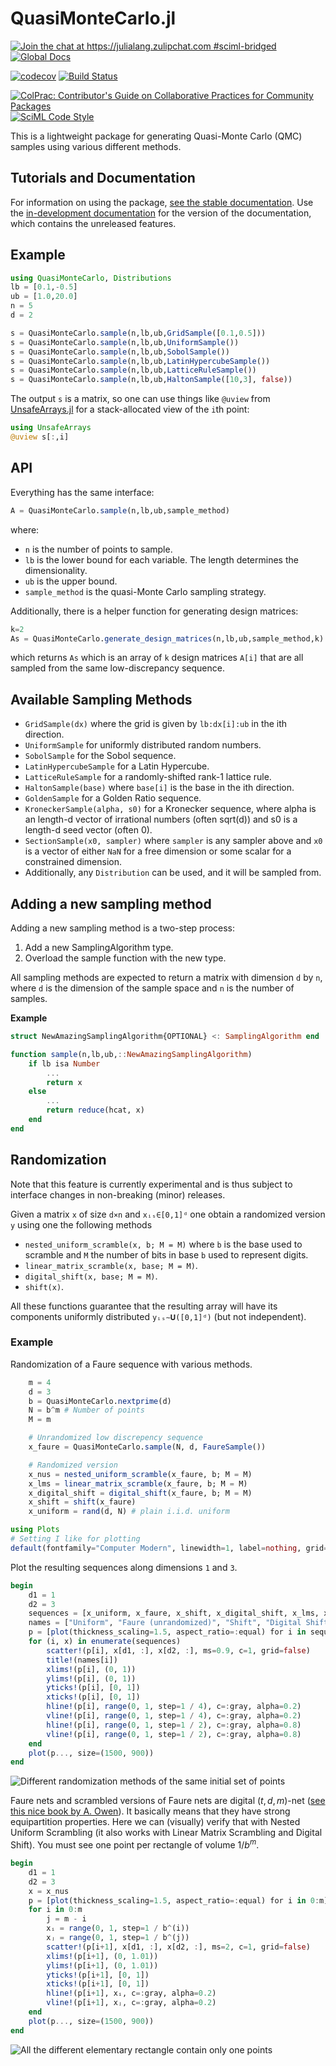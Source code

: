 # QuasiMonteCarlo.jl

[![Join the chat at https://julialang.zulipchat.com #sciml-bridged](https://img.shields.io/static/v1?label=Zulip&message=chat&color=9558b2&labelColor=389826)](https://julialang.zulipchat.com/#narrow/stream/279055-sciml-bridged)
[![Global Docs](https://img.shields.io/badge/docs-SciML-blue.svg)](https://docs.sciml.ai/QuasiMonteCarlo/stable/)

[![codecov](https://codecov.io/gh/SciML/QuasiMonteCarlo.jl/branch/master/graph/badge.svg)](https://codecov.io/gh/SciML/QuasiMonteCarlo.jl)
[![Build Status](https://github.com/SciML/QuasiMonteCarlo.jl/workflows/CI/badge.svg)](https://github.com/SciML/QuasiMonteCarlo.jl/actions?query=workflow%3ACI)

[![ColPrac: Contributor's Guide on Collaborative Practices for Community Packages](https://img.shields.io/badge/ColPrac-Contributor's%20Guide-blueviolet)](https://github.com/SciML/ColPrac)
[![SciML Code Style](https://img.shields.io/static/v1?label=code%20style&message=SciML&color=9558b2&labelColor=389826)](https://github.com/SciML/SciMLStyle)

This is a lightweight package for generating Quasi-Monte Carlo (QMC) samples
using various different methods.

## Tutorials and Documentation

For information on using the package,
[see the stable documentation](https://docs.sciml.ai/QuasiMonteCarlo/stable/). Use the
[in-development documentation](https://docs.sciml.ai/QuasiMonteCarlo/dev/) for the version of
the documentation, which contains the unreleased features.

## Example

```julia
using QuasiMonteCarlo, Distributions
lb = [0.1,-0.5]
ub = [1.0,20.0]
n = 5
d = 2

s = QuasiMonteCarlo.sample(n,lb,ub,GridSample([0.1,0.5]))
s = QuasiMonteCarlo.sample(n,lb,ub,UniformSample())
s = QuasiMonteCarlo.sample(n,lb,ub,SobolSample())
s = QuasiMonteCarlo.sample(n,lb,ub,LatinHypercubeSample())
s = QuasiMonteCarlo.sample(n,lb,ub,LatticeRuleSample())
s = QuasiMonteCarlo.sample(n,lb,ub,HaltonSample([10,3], false))
```

The output `s` is a matrix, so one can use things like `@uview` from
[UnsafeArrays.jl](https://github.com/oschulz/UnsafeArrays.jl) for a stack-allocated
view of the `i`th point:

```julia
using UnsafeArrays
@uview s[:,i]
```

## API

Everything has the same interface:

```julia
A = QuasiMonteCarlo.sample(n,lb,ub,sample_method)
```

where:

- `n` is the number of points to sample.
- `lb` is the lower bound for each variable. The length determines the dimensionality.
- `ub` is the upper bound.
- `sample_method` is the quasi-Monte Carlo sampling strategy.

Additionally, there is a helper function for generating design matrices:

```julia
k=2
As = QuasiMonteCarlo.generate_design_matrices(n,lb,ub,sample_method,k)
```

which returns `As` which is an array of `k` design matrices `A[i]` that are
all sampled from the same low-discrepancy sequence.

## Available Sampling Methods

* `GridSample(dx)` where the grid is given by `lb:dx[i]:ub` in the ith direction.
* `UniformSample` for uniformly distributed random numbers.
* `SobolSample` for the Sobol sequence.
* `LatinHypercubeSample` for a Latin Hypercube.
* `LatticeRuleSample` for a randomly-shifted rank-1 lattice rule.
* `HaltonSample(base)` where `base[i]` is the base in the ith direction.
* `GoldenSample` for a Golden Ratio sequence.
* `KroneckerSample(alpha, s0)` for a Kronecker sequence, where alpha is an length-d vector of irrational numbers (often sqrt(d)) and s0 is a length-d seed vector (often 0).
* `SectionSample(x0, sampler)` where `sampler` is any sampler above and `x0` is a vector of either `NaN` for a free dimension or some scalar for a constrained dimension.
* Additionally, any `Distribution` can be used, and it will be sampled from.

## Adding a new sampling method

Adding a new sampling method is a two-step process:

1. Add a new SamplingAlgorithm type.
2. Overload the sample function with the new type.

All sampling methods are expected to return a matrix with dimension `d` by `n`, where `d` is the dimension of the sample space and `n` is the number of samples.

**Example**

```julia
struct NewAmazingSamplingAlgorithm{OPTIONAL} <: SamplingAlgorithm end

function sample(n,lb,ub,::NewAmazingSamplingAlgorithm)
    if lb isa Number
        ...
        return x
    else
        ...
        return reduce(hcat, x)
    end
end
```

## Randomization

Note that this feature is currently experimental and is thus subject to interface changes in
non-breaking (minor) releases.

Given a matrix `x` of size `d×n` and `xᵢₛ∈[0,1]ᵈ` one obtain a randomized version `y` using one the following methods
* `nested_uniform_scramble(x, b; M = M)` where `b` is the base used to scramble and `M` the number of bits in base `b` used to represent digits.
* `linear_matrix_scramble(x, base; M = M)`.
* `digital_shift(x, base; M = M)`.
* `shift(x)`.

All these functions guarantee that the resulting array will have its components uniformly distributed `yᵢₛ∼𝐔([0,1]ᵈ)` (but not independent).

### Example 

Randomization of a Faure sequence with various methods.

```julia
    m = 4
    d = 3
    b = QuasiMonteCarlo.nextprime(d)
    N = b^m # Number of points
    M = m

    # Unrandomized low discrepency sequence
    x_faure = QuasiMonteCarlo.sample(N, d, FaureSample())

    # Randomized version
    x_nus = nested_uniform_scramble(x_faure, b; M = M)
    x_lms = linear_matrix_scramble(x_faure, b; M = M)
    x_digital_shift = digital_shift(x_faure, b; M = M)
    x_shift = shift(x_faure)
    x_uniform = rand(d, N) # plain i.i.d. uniform
```

```julia
using Plots
# Setting I like for plotting
default(fontfamily="Computer Modern", linewidth=1, label=nothing, grid=true, framestyle=:default)
```

Plot the resulting sequences along dimensions `1` and `3`.

```julia
begin
    d1 = 1
    d2 = 3
    sequences = [x_uniform, x_faure, x_shift, x_digital_shift, x_lms, x_nus]
    names = ["Uniform", "Faure (unrandomized)", "Shift", "Digital Shift", "Linear Matrix Scrambling", "Nested Uniform Scrambling"]
    p = [plot(thickness_scaling=1.5, aspect_ratio=:equal) for i in sequences]
    for (i, x) in enumerate(sequences)
        scatter!(p[i], x[d1, :], x[d2, :], ms=0.9, c=1, grid=false)
        title!(names[i])
        xlims!(p[i], (0, 1))
        ylims!(p[i], (0, 1))
        yticks!(p[i], [0, 1])
        xticks!(p[i], [0, 1])
        hline!(p[i], range(0, 1, step=1 / 4), c=:gray, alpha=0.2)
        vline!(p[i], range(0, 1, step=1 / 4), c=:gray, alpha=0.2)
        hline!(p[i], range(0, 1, step=1 / 2), c=:gray, alpha=0.8)
        vline!(p[i], range(0, 1, step=1 / 2), c=:gray, alpha=0.8)
    end
    plot(p..., size=(1500, 900))
end
```

![Different randomization methods of the same initial set of points](img/various_randomization.svg)

Faure nets and scrambled versions of Faure nets are digital $(t,d,m)$-net ([see this nice book by A. Owen](https://artowen.su.domains/mc/qmcstuff.pdf)). It basically means that they have strong equipartition properties.
Here we can (visually) verify that with Nested Uniform Scrambling (it also works with Linear Matrix Scrambling and Digital Shift).
You must see one point per rectangle of volume $1/b^m$.

```julia
begin
    d1 = 1 
    d2 = 3
    x = x_nus
    p = [plot(thickness_scaling=1.5, aspect_ratio=:equal) for i in 0:m]
    for i in 0:m
        j = m - i
        xᵢ = range(0, 1, step=1 / b^(i))
        xⱼ = range(0, 1, step=1 / b^(j))
        scatter!(p[i+1], x[d1, :], x[d2, :], ms=2, c=1, grid=false)
        xlims!(p[i+1], (0, 1.01))
        ylims!(p[i+1], (0, 1.01))
        yticks!(p[i+1], [0, 1])
        xticks!(p[i+1], [0, 1])
        hline!(p[i+1], xᵢ, c=:gray, alpha=0.2)
        vline!(p[i+1], xⱼ, c=:gray, alpha=0.2)
    end
    plot(p..., size=(1500, 900))
end
```

![All the different elementary rectangle contain only one points](img/equidistribution.svg)
